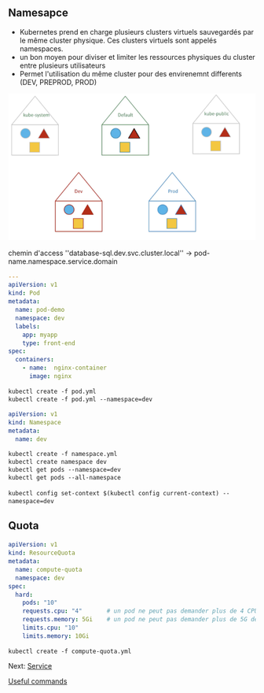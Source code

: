 ## Namesapce
* Kubernetes prend en charge plusieurs clusters virtuels sauvegardés par le même cluster physique. Ces clusters virtuels sont appelés namespaces.
* un bon moyen pour diviser et limiter les ressources physiques du cluster entre plusieurs utilisateurs
* Permet l'utilisation du même cluster pour des envirenemnt differents (DEV, PREPROD, PROD)

![](../images/namespace.png)


chemin d'access ''database-sql.dev.svc.cluster.local'' -> pod-name.namespace.service.domain



```yaml
---
apiVersion: v1
kind: Pod		
metadata:              
  name: pod-demo
  namespace: dev
  labels:
    app: myapp
    type: front-end
spec:
  containers:    
    - name:  nginx-container
      image: nginx
```

```console
kubectl create -f pod.yml
kubectl create -f pod.yml --namespace=dev
```

```yaml
apiVersion: v1
kind: Namespace
metadata:
  name: dev
```

```console
kubectl create -f namespace.yml
kubectl create namespace dev
kubectl get pods --namespace=dev
kubectl get pods --all-namespace

kubectl config set-context $(kubectl config current-context) --namespace=dev
```


## Quota
```yaml
apiVersion: v1
kind: ResourceQuota
metadata:
  name: compute-quota
  namespace: dev
spec:
  hard:
    pods: "10"
    requests.cpu: "4" 		# un pod ne peut pas demander plus de 4 CPU
    requests.memory: 5Gi 	# un pod ne peut pas demander plus de 5G de memoire
    limits.cpu: "10"	
    limits.memory: 10Gi
```

```console
kubectl create -f compute-quota.yml
```

Next: [Service](../objects/services.md)

[Useful commands](../useful.md)
